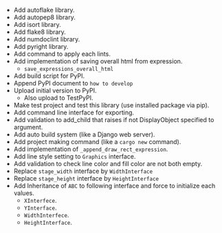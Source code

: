 - Add autoflake library.
- Add autopep8 library.
- Add isort library.
- Add flake8 library.
- Add numdoclint library.
- Add pyright library.
- Add command to apply each lints.
- Add implementation of saving overall html from expression.
  - `save_expressions_overall_html`
- Add build script for PyPI.
- Append PyPI document to `how to develop`
- Upload initial version to PyPI.
  - Also upload to TestPyPI.
- Make test project and test this library (use installed package via pip).
- Add command line interface for exporting.
- Add validation to add_child that raises if not DisplayObject specified to argument.
- Add auto build system (like a Django web server).
- Add project making command (like a `cargo new` command).
- Add implementation of `_append_draw_rect_expression`.
- Add line style setting to `Graphics` interface.
- Add validation to check line color and fill color are not both empty.
- Replace `stage_width` interface by `WidthInterface`
- Replace `stage_height` interface by `HeightInterface`
- Add Inheritance of `ABC` to following interface and force to initialize each values.
  - `XInterfece`.
  - `YInterface`.
  - `WidthInterfece`.
  - `HeightInterface`.
